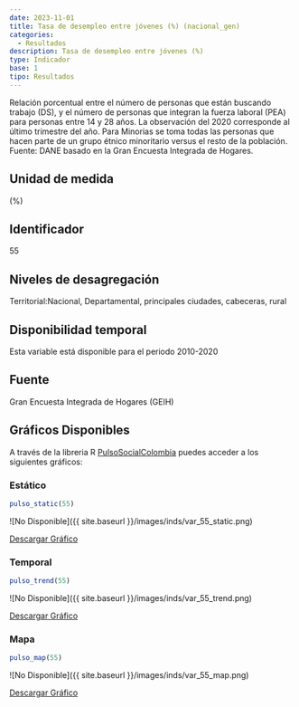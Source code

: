 ```yaml
---
date: 2023-11-01
title: Tasa de desempleo entre jóvenes (%) (nacional_gen)
categories:
  - Resultados
description: Tasa de desempleo entre jóvenes (%)
type: Indicador
base: 1
tipo: Resultados
--- 
```


Relación porcentual entre el número de personas que están
buscando trabajo (DS), y el número de personas que integran la fuerza laboral (PEA) para personas entre 14 y 28 años. La observación del 2020 corresponde al último trimestre del año. Para Minorias se toma todas las personas que hacen parte de un grupo étnico minoritario versus el resto de la población.
Fuente: DANE basado en la Gran Encuesta Integrada de Hogares.

## Unidad de medida
(%)

## Identificador
55

## Niveles de desagregación
Territorial:Nacional, Departamental, principales ciudades, cabeceras, rural

## Disponibilidad temporal
Esta variable está disponible para el periodo 2010-2020

## Fuente
Gran Encuesta Integrada de Hogares (GEIH)

## Gráficos Disponibles

A través de la libreria R [PulsoSocialColombia](https://github.com/pulsosocialcolombia/PulsoSocialColombia) puedes acceder a los siguientes gráficos:

### Estático

``` R
pulso_static(55)
```

![No Disponible]({{ site.baseurl }}/images/inds/var_55_static.png)

<a href='{{ site.baseurl }}/images/inds/var_55_static.png'>Descargar Gráfico</a>

### Temporal

``` R
pulso_trend(55)
```

![No Disponible]({{ site.baseurl }}/images/inds/var_55_trend.png)

<a href='{{ site.baseurl }}/images/inds/var_55_trend.png'>Descargar Gráfico</a>

### Mapa

``` R
pulso_map(55)
```

![No Disponible]({{ site.baseurl }}/images/inds/var_55_map.png)

<a href='{{ site.baseurl }}/images/inds/var_55_map.png'>Descargar Gráfico</a>